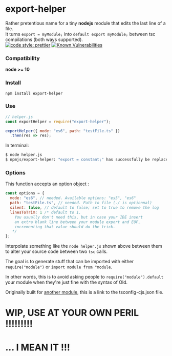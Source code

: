 # export-helper  

Rather pretentious name for a tiny **nodejs** module that edits the last line of a file.  
It turns `export = myModule;` into `default export myModule;` between tsc compilations (both ways supported).  
[![code style: prettier](https://img.shields.io/badge/code_style-prettier-ff69b4.svg?style=flat-square)](https://github.com/prettier/prettier)
[![Known Vulnerabilities](https://snyk.io/test/github/TheRealBarenziah/export-helper/badge.svg?targetFile=package.json)](https://snyk.io/test/github/TheRealBarenziah/export-helper?targetFile=package.json)

### Compatibility
**node >= 10**  

### Install  
`npm install export-helper`  

### Use  
```javascript
// helper.js
const exportHelper = require("export-helper");

exportHelper({ mode: "es6", path: "testFile.ts" })
  .then(res => res);
```  
In terminal:  
```bash
$ node helper.js
$ npmjs/export-helper: "export = constant;" has successfully be replaced by "export default constant;" (testFile.ts)
```  
### Options
This function accepts an option object : 
```javascript
const options = { 
  mode: "es6", // needed. Available options: "es5", "es6"
  path: "testFile.ts", // needed. Path to file (./ is optionnal)
  silent: false, // default to false; set to true to remove the log
  linesToTrim: 1 /* default to 1.
    You usually don't need this, but in case your IDE insert 
    an extra blank line between your module export and EOF, 
    incrementing that value should do the trick.
   */
};
```  

Interpolate something like the `node helper.js` shown above between them to alter your source code between two `tsc` calls.  
  
The goal is to generate stuff that can be imported with either `require("module")` or `import module from "module`.  
  
In other words, this is to avoid asking people to `require("module").default` your module when they're just fine with the syntax of Old.  
  
Originally built for [another module](https://github.com/TheRealBarenziah/imgbb-uploader/blob/master/tsconfig-cjs.json), this is a link to the tsconfig-cjs.json file.

# WIP, USE AT YOUR OWN PERIL !!!!!!!!!
# ... I MEAN IT !!!